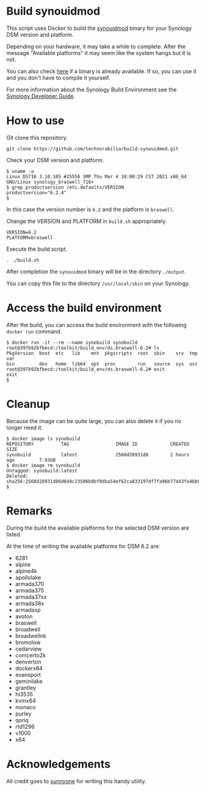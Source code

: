 # Build synouidmod
This script uses Docker to build the [synouidmod](https://github.com/sunnyone/synouidmod) binary for your Synology DSM version and platform.

Depending on your hardware, it may take a while to complete. After the message "Available platforms" it may seem like the system hangs but it is not.

You can also check [here](https://github.com/technorabilia/build-synouidmod/tree/main/output) if a binary is already available. If so, you can use it and you don't have to compile it yourself.

For more information about the Synology Build Environment see the [Synology Developer Guide](https://help.synology.com/developer-guide).

# How to use
Git clone this repository.
```
git clone https://github.com/technorabilia/build-synouidmod.git
```
Check your DSM version and platform.
````
$ uname -a
Linux DS716 3.10.105 #25556 SMP Thu Mar 4 18:00:29 CST 2021 x86_64 GNU/Linux synology_braswell_716+
$ grep productversion /etc.defaults/VERSION
productversion="6.2.4"
$
````
In this case the version number is ````6.2```` and the platform is ```braswell```.

Change the VERSION and PLATFORM in ````build.sh```` appropriately.
```
VERSION=6.2
PLATFORM=braswell
```
Execute the build script.
```
. ./build.sh
```
After completion the ````synouidmod```` binary will be in the directory ````./output````.

You can copy this file to the directory ````/usr/local/sbin```` on your Synology.

# Access the build environment
After the build, you can access the build environment with the following ````docker run```` command.
````
$ docker run -it --rm --name synobuild synobuild
root@397b92bfbecd:/toolkit/build_env/ds.braswell-6.2# ls
PkgVersion  boot  etc   lib    mnt  pkgscripts  root  sbin    srv  tmp  var
bin         dev   home  lib64  opt  proc        run   source  sys  usr
root@397b92bfbecd:/toolkit/build_env/ds.braswell-6.2# exit
exit
$
````
# Cleanup
Because the image can be quite large, you can also delete it if you no longer need it.
````
$ docker image ls synobuild
REPOSITORY          TAG                 IMAGE ID            CREATED             SIZE
synobuild           latest              2568d28931d8        2 hours ago         7.93GB
$ docker image rm synobuild
Untagged: synobuild:latest
Deleted: sha256:2568d28931d86d6d4c23506b9bf0dba54ef62ca833197df7fa96b77443fe4bb8
$
````
# Remarks
During the build the available platforms for the selected DSM version are listed.

At the time of writing the available platforms for DSM 6.2 are:
* 6281
* alpine
* alpine4k
* apollolake
* armada370
* armada375
* armada37xx
* armada38x
* armadaxp
* avoton
* braswell
* broadwell
* broadwellnk
* bromolow
* cedarview
* comcerto2k
* denverton
* dockerx64
* evansport
* geminilake
* grantley
* hi3535
* kvmx64
* monaco
* purley
* qoriq
* rtd1296
* v1000
* x64

# Acknowledgements
All credit goes to [sunnyone](https://github.com/sunnyone) for writing this handy utility.
